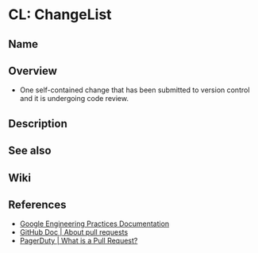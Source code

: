 # CL: ChangeList

## Name

## Overview
- One self-contained change that has been submitted to version control and it is undergoing code review.

## Description

## See also

## Wiki

## References
- [Google Engineering Practices Documentation](https://google.github.io/eng-practices/)
- [GitHub Doc | About pull requests](https://docs.github.com/en/pull-requests/collaborating-with-pull-requests/proposing-changes-to-your-work-with-pull-requests/about-pull-requests)
- [PagerDuty | What is a Pull Request?](https://www.pagerduty.com/resources/learn/what-is-a-pull-request/)
